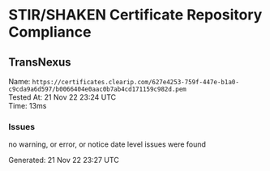 # STIR/SHAKEN Certificate Repository Compliance

## TransNexus

Name: `https://certificates.clearip.com/627e4253-759f-447e-b1a0-c9cda9a6d597/b0066404e0aac0b7ab4cd171159c982d.pem`\
Tested At: 21 Nov 22 23:24 UTC\
Time: 13ms

### Issues

no warning, or error, or notice date level issues were found

Generated: 21 Nov 22 23:27 UTC